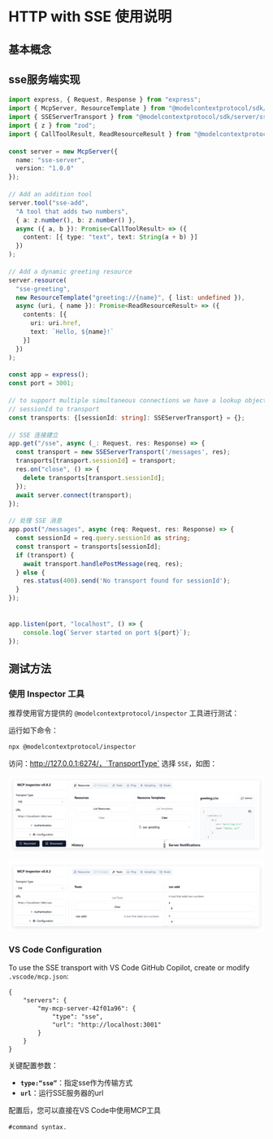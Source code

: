 # HTTP with SSE 使用说明

## 基本概念


## sse服务端实现

```ts
import express, { Request, Response } from "express";
import { McpServer, ResourceTemplate } from "@modelcontextprotocol/sdk/server/mcp.js";
import { SSEServerTransport } from "@modelcontextprotocol/sdk/server/sse.js";
import { z } from "zod";
import { CallToolResult, ReadResourceResult } from "@modelcontextprotocol/sdk/types.js";

const server = new McpServer({
  name: "sse-server",
  version: "1.0.0"
});

// Add an addition tool
server.tool("sse-add",
  "A tool that adds two numbers",
  { a: z.number(), b: z.number() },
  async ({ a, b }): Promise<CallToolResult> => ({
    content: [{ type: "text", text: String(a + b) }]
  })
);

// Add a dynamic greeting resource
server.resource(
  "sse-greeting",
  new ResourceTemplate("greeting://{name}", { list: undefined }),
  async (uri, { name }): Promise<ReadResourceResult> => ({
    contents: [{
      uri: uri.href,
      text: `Hello, ${name}!`
    }]
  })
);

const app = express();
const port = 3001;

// to support multiple simultaneous connections we have a lookup object from
// sessionId to transport
const transports: {[sessionId: string]: SSEServerTransport} = {};

// SSE 连接建立
app.get("/sse", async (_: Request, res: Response) => {
  const transport = new SSEServerTransport('/messages', res);
  transports[transport.sessionId] = transport;
  res.on("close", () => {
    delete transports[transport.sessionId];
  });
  await server.connect(transport);
});

// 处理 SSE 消息
app.post("/messages", async (req: Request, res: Response) => {
  const sessionId = req.query.sessionId as string;
  const transport = transports[sessionId];
  if (transport) {
    await transport.handlePostMessage(req, res);
  } else {
    res.status(400).send('No transport found for sessionId');
  }
});


app.listen(port, "localhost", () => {
    console.log(`Server started on port ${port}`);
});
```

## 测试方法

### 使用 Inspector 工具

推荐使用官方提供的 `@modelcontextprotocol/inspector` 工具进行测试：

运行如下命令：

```bash
npx @modelcontextprotocol/inspector
```

访问：http://127.0.0.1:6274/，`TransportType` 选择 `SSE`，如图：

![alt text](image/sse_1744440828533.png)


![alt text](image/sse_1744440885070.png)

### VS Code Configuration

To use the SSE transport with VS Code GitHub Copilot, create or modify `.vscode/mcp.json`:

```jsonc
{
    "servers": {
        "my-mcp-server-42f01a96": {
            "type": "sse",
            "url": "http://localhost:3001"
        }
    }
}
```

关键配置参数：
* **`type:“sse”`**：指定sse作为传输方式
* **`url`**：运行SSE服务器的url

配置后，您可以直接在VS Code中使用MCP工具

`#command syntax.`